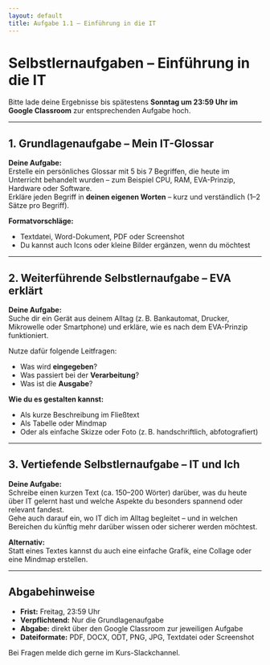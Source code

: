 ```yaml
---
layout: default
title: Aufgabe 1.1 – Einführung in die IT
---
```


# Selbstlernaufgaben – Einführung in die IT

Bitte lade deine Ergebnisse bis spätestens **Sonntag um 23:59 Uhr im Google Classroom** zur entsprechenden Aufgabe hoch.

---

## 1. Grundlagenaufgabe – Mein IT-Glossar  

**Deine Aufgabe:**  
Erstelle ein persönliches Glossar mit 5 bis 7 Begriffen, die heute im Unterricht behandelt wurden – zum Beispiel CPU, RAM, EVA-Prinzip, Hardware oder Software.  
Erkläre jeden Begriff in **deinen eigenen Worten** – kurz und verständlich (1–2 Sätze pro Begriff).

**Formatvorschläge:**  
- Textdatei, Word-Dokument, PDF oder Screenshot  
- Du kannst auch Icons oder kleine Bilder ergänzen, wenn du möchtest

---

## 2. Weiterführende Selbstlernaufgabe – EVA erklärt  

**Deine Aufgabe:**  
Suche dir ein Gerät aus deinem Alltag (z. B. Bankautomat, Drucker, Mikrowelle oder Smartphone) und erkläre, wie es nach dem EVA-Prinzip funktioniert.

Nutze dafür folgende Leitfragen:
- Was wird **eingegeben**?  
- Was passiert bei der **Verarbeitung**?  
- Was ist die **Ausgabe**?

**Wie du es gestalten kannst:**  
- Als kurze Beschreibung im Fließtext  
- Als Tabelle oder Mindmap  
- Oder als einfache Skizze oder Foto (z. B. handschriftlich, abfotografiert)

---

## 3. Vertiefende Selbstlernaufgabe – IT und Ich  

**Deine Aufgabe:**  
Schreibe einen kurzen Text (ca. 150–200 Wörter) darüber, was du heute über IT gelernt hast und welche Aspekte du besonders spannend oder relevant fandest.  
Gehe auch darauf ein, wo IT dich im Alltag begleitet – und in welchen Bereichen du künftig mehr darüber wissen oder sicherer werden möchtest.

**Alternativ:**  
Statt eines Textes kannst du auch eine einfache Grafik, eine Collage oder eine Mindmap erstellen.

---

## Abgabehinweise

- **Frist:** Freitag, 23:59 Uhr  
- **Verpflichtend:** Nur die Grundlagenaufgabe  
- **Abgabe:** direkt über den Google Classroom zur jeweiligen Aufgabe  
- **Dateiformate:** PDF, DOCX, ODT, PNG, JPG, Textdatei oder Screenshot

Bei Fragen melde dich gerne im Kurs-Slackchannel.
